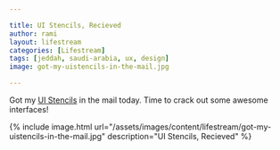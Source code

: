 ```yaml
---

title: UI Stencils, Recieved
author: rami
layout: lifestream
categories: [Lifestream]
tags: [jeddah, saudi-arabia, ux, design]
image: got-my-uistencils-in-the-mail.jpg

---
```


Got my [UI Stencils](http://www.uistencils.com/ "UI Stencils") in the mail today. Time to crack out some awesome interfaces!

{% include image.html url="/assets/images/content/lifestream/got-my-uistencils-in-the-mail.jpg" description="UI Stencils, Recieved" %}

